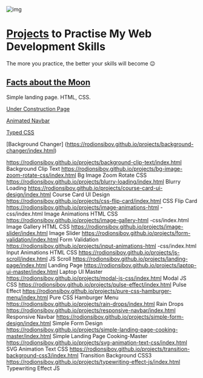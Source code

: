 ![img](https://rodionsibov.github.io/projects/projects-start-page.png)

# [Projects](https://rodionsibov.github.io/projects/index.html "See projects") to Practise My Web Development Skills

The more you practice, the better your skills will become 😉

## [Facts about the Moon](https://rodionsibov.github.io/projects/facts-about-the-moon/index.html)

Simple landing page. HTML, CSS.

[Under Construction
Page](https://rodionsibov.github.io/projects/under-construction-page/index.html)

[Animated
Navbar](https://rodionsibov.github.io/projects/animated-navbar/index.html)

[Typed CSS](https://rodionsibov.github.io/projects/typed-css/index.html)

[Background Changer]
(https://rodionsibov.github.io/projects/background-changer/index.html)

https://rodionsibov.github.io/projects/background-clip-text/index.html
Background Clip Text
https://rodionsibov.github.io/projects/bg-image-zoom-rotate-css/index.html
Bg Image Zoom Rotate CSS
https://rodionsibov.github.io/projects/blurry-loading/index.html
Blurry Loading
https://rodionsibov.github.io/projects/course-card-ui-design/index.html
Course Card UI Design
https://rodionsibov.github.io/projects/css-flip-card/index.html CSS
Flip Card https://rodionsibov.github.io/projects/image-animations-html
-css/index.html Image Animations HTML CSS
https://rodionsibov.github.io/projects/image-gallery-html
-css/index.html Image Gallery HTML CSS
https://rodionsibov.github.io/projects/image-slider/index.html Image
Slider
https://rodionsibov.github.io/projects/form-validation/index.html Form
Validation
https://rodionsibov.github.io/projects/input-animations-html
-css/index.html Input Animations HTML CSS
https://rodionsibov.github.io/projects/js-scroll/index.html JS Scroll
https://rodionsibov.github.io/projects/landing-page/index.html Landing
Page
https://rodionsibov.github.io/projects/laptop-ui-master/index.html
Laptop UI Master
https://rodionsibov.github.io/projects/modal-js-css/index.html Modal
JS CSS https://rodionsibov.github.io/projects/pulse-effect/index.html
Pulse Effect
https://rodionsibov.github.io/projects/pure-css-hamburger-menu/index.html
Pure CSS Hamburger Menu
https://rodionsibov.github.io/projects/rain-drops/index.html Rain
Drops
https://rodionsibov.github.io/projects/responsive-navbar/index.html
Responsive Navbar
https://rodionsibov.github.io/projects/simple-form-design/index.html
Simple Form Design
https://rodionsibov.github.io/projects/simple-landing-page-cooking-master/index.html
Simple Landing Page Cooking-Master
https://rodionsibov.github.io/projects/svg-animation-text-css/index.html
SVG Animation Text CSS
https://rodionsibov.github.io/projects/transition-background-css3/index.html
Transition Background CSS3
https://rodionsibov.github.io/projects/typewriting-effect-js/index.html
Typewriting Effect JS



